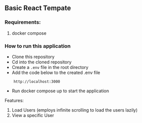 ## Basic React Tempate

### Requirements:

1. docker compose

### How to run this application

-   Clone this repository
-   Cd into the cloned repository
-   Create a `.env` file in the root directory
-   Add the code below to the created .env file

```
    http://localhost:3000

```

-   Run docker compose up to start the application

Features:

1. Load Users (employs infinite scrolling to load the users lazily)
2. View a specific User
